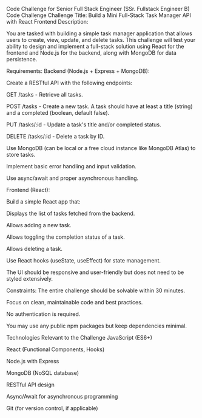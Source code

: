 Code Challenge for Senior Full Stack Engineer (SSr. Fullstack Engineer B)
Code Challenge
Challenge Title: Build a Mini Full-Stack Task Manager API with React Frontend
Description:



You are tasked with building a simple task manager application that allows users to create, view, update, and delete tasks. This challenge will test your ability to design and implement a full-stack solution using React for the frontend and Node.js for the backend, along with MongoDB for data persistence.

Requirements:
Backend (Node.js + Express + MongoDB):

Create a RESTful API with the following endpoints:

GET /tasks - Retrieve all tasks.

POST /tasks - Create a new task. A task should have at least a title (string) and a completed (boolean, default false).

PUT /tasks/:id - Update a task's title and/or completed status.

DELETE /tasks/:id - Delete a task by ID.

Use MongoDB (can be local or a free cloud instance like MongoDB Atlas) to store tasks.

Implement basic error handling and input validation.

Use async/await and proper asynchronous handling.




Frontend (React):

Build a simple React app that:

Displays the list of tasks fetched from the backend.

Allows adding a new task.

Allows toggling the completion status of a task.

Allows deleting a task.

Use React hooks (useState, useEffect) for state management.

The UI should be responsive and user-friendly but does not need to be styled extensively.




Constraints:
The entire challenge should be solvable within 30 minutes.

Focus on clean, maintainable code and best practices.

No authentication is required.

You may use any public npm packages but keep dependencies minimal.

Technologies Relevant to the Challenge
JavaScript (ES6+)

React (Functional Components, Hooks)

Node.js with Express

MongoDB (NoSQL database)

RESTful API design

Async/Await for asynchronous programming

Git (for version control, if applicable)